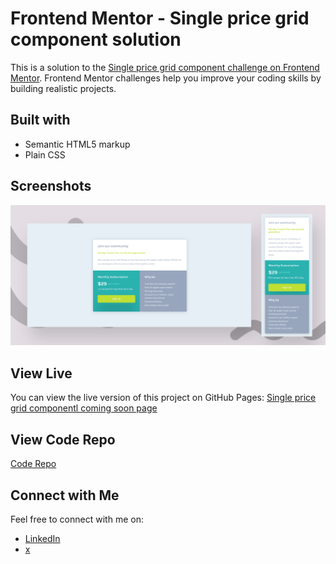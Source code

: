 # Frontend Mentor - Single price grid component solution

This is a solution to the [Single price grid component challenge on Frontend Mentor](https://www.frontendmentor.io/challenges/single-price-grid-component-5ce41129d0ff452fec5abbbc). Frontend Mentor challenges help you improve your coding skills by building realistic projects. 

## Built with

- Semantic HTML5 markup
- Plain CSS

## Screenshots

![Screenshot](screenshot.png)

## View Live

You can view the live version of this project on GitHub Pages: [Single price grid componentl coming soon page](https://upovibe.github.io/FrontendMentor-Solutions/single-price-grid-component-master/)

## View Code Repo

[Code Repo](https://github.com/upovibe/FrontendMentor-Solutions/tree/main/single-price-grid-component-master)

## Connect with Me

Feel free to connect with me on:

- [LinkedIn](https://www.linkedin.com/in/upovibe/)
- [x](https://www.x.com/upovibe/)

